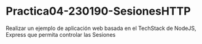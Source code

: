 # Practica04-230190-SesionesHTTP
Realizar un ejemplo de aplicación web basada en el TechStack de NodeJS, Express que permita controlar las Sesiones
